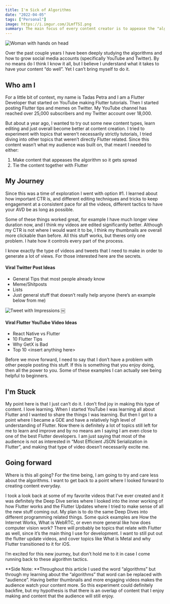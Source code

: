 ```yaml
---
title: I'm Sick of Algorithms
date: "2022-04-05"
tags: ["Personal"]
image: https://i.imgur.com/JLmfTSI.png
summary: The main focus of every content creator is to appease the "algorithm" and I'm over it.
---
```


![Woman with hands on head](https://i.imgur.com/JLmfTSI.png)

Over the past couple years I have been deeply studying the algorithms and how to grow social media accounts (specifically YouTube and Twitter). By no means do I think I know it all, but I believe I understand what it takes to have your content “do well”. Yet I can’t bring myself to do it.

## Who am I
For a little bit of context, my name is Tadas Petra and I am a Flutter Developer that started on YouTube making Flutter tutorials. Then I started posting Flutter tips and memes on Twitter. My YouTube channel has reached over 25,000 subscribers and my Twitter account over 18,000. 

But about a year ago, I wanted to try out some new content types, learn editing and just overall become better at content creation. I tried to experiment with topics that weren’t necessarily strictly tutorials, I tried diving into other topics that weren’t directly Flutter related. Since this content wasn’t what my audience was built on, that meant I needed to either:
1. Make content that appeases the algorithm so it gets spread 
2. Tie the content together with Flutter

## My Journey
Since this was a time of exploration I went with option #1. I learned about how important CTR is, and different editing techniques and tricks to keep engagement at a consistent pace for all the videos, different tactics to have your AVD be as long as possible. 

Some of these things worked great, for example I have much longer view duration now, and I think my videos are edited significantly better. Although my CTR is not where I would want it to be, I think my thumbnails are overall more clickable than before. All this stuff works, but theres only one problem. I hate how it controls every part of the process.

I know exactly the type of videos and tweets that I need to make in order to generate a lot of views. For those interested here are the secrets.

#### Viral Twitter Post Ideas
* General Tips that most people already know 
* Meme/Shitposts
* Lists
* Just general stuff that doesn’t really help anyone (here’s an example below from me)

![Tweet with Impressions](https://i.imgur.com/9k4OCKL.jpg)
￼
#### Viral Flutter YouTube Video Ideas
* React Native vs Flutter
* 10 Flutter Tips
* Why GetX is Bad
* Top 10 <insert anything here\>

Before we move forward, I need to say that I don’t have a problem with other people posting this stuff. If this is something that you enjoy doing, then all the power to you. Some of these examples I can actually see being helpful to beginners. 

## I'm Stuck
My point here is that I just can’t do it. I don’t find joy in making this type of content. I love learning. When I started YouTube I was learning all about Flutter and I wanted to share the things I was learning. But then I got to a point where I became a GDE and have a relatively high level of understanding of Flutter. Now there is definitely a lot of topics still left for me to learn and improve and by no means am I saying I am even close to one of the best Flutter developers. I am just saying that most of the audience is not as interested in “Most Efficient JSON Serialization in Flutter”, and making that type of video doesn’t necessarily excite me. 

## Going forward

Where is this all going?
For the time being, I am going to try and care less about the algorithms. I want to get back to a point where I looked forward to creating content everyday.

I took a look back at some of my favorite videos that I’ve ever created and it was definitely the Deep Dive series where I looked into the inner working of how Flutter works and the Flutter Updates where I tried to make sense of all the new stuff coming out. My plan is to do the same Deep Dives into different programming related things. Some quick examples are How the Internet Works, What is WebRTC, or even more general like how does computer vision work? There will probably be topics that relate with Flutter as well, since it’s the main thing I use for development. I want to still put out the flutter update videos, and cover topics like What is Metal and why Flutter transitioned to it for iOS.

I’m excited for this new journey, but don’t hold me to it in case I come running back to these algorithm tactics.

**Side Note: **Throughout this article I used the word “algorithms” but through my learning about the “algorithms” that word can be replaced with “audience”. Having better thumbnails and more engaging videos makes the audience watch your content more. So this experiment could definitely backfire, but my hypothesis is that there is an overlap of content that I enjoy making and content that the audience will still enjoy. 


